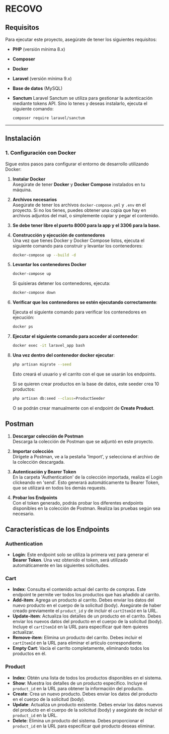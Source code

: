 # **RECOVO**

## **Requisitos**

Para ejecutar este proyecto, asegúrate de tener los siguientes requisitos:

- **PHP** (versión mínima 8.x)
- **Composer**
- **Docker**
- **Laravel** (versión mínima 9.x)
- **Base de datos** (MySQL)
- **Sanctum** Laravel Sanctum se utiliza para gestionar la autenticación mediante tokens API. Sino lo tenes y deseas instalarlo, ejecuta el siguiente comando:

    ```bash
    composer require laravel/sanctum
    ```

-------

## **Instalación**

### **1. Configuración con Docker**

Sigue estos pasos para configurar el entorno de desarrollo utilizando Docker:

1. **Instalar Docker**  
   Asegúrate de tener **Docker** y **Docker Compose** instalados en tu máquina.

2. **Archivos necesarios**  
   Asegúrate de tener los archivos `docker-compose.yml` y `.env` en el proyecto. Si no los tienes, puedes obtener una copia que hay en archivos adjuntos del mail, o simplemente copiar y pegar el contenido.

3. **Se debe tener libre el puerto 8000 para la app y el 3306 para la base.**

4. **Construcción y ejecución de contenedores**  
   Una vez que tienes Docker y Docker Compose listos, ejecuta el siguiente comando para construir y levantar los contenedores:

   ```bash
   docker-compose up --build -d
   ```

5. **Levantar los contenedores Docker**  
    ```bash
    docker-compose up
    ```
    Si quisieras detener los contenedores, ejecuta:
    ```bash
    docker-compose down
    ```

6. **Verificar que los contenedores se estén ejecutando correctamente**:

    Ejecuta el siguiente comando para verificar los contenedores en ejecución:

    ```bash
    docker ps
    ```

7. **Ejecutar el siguiente comando para acceder al contenedor**:

    ```bash
    docker exec -it laravel_app bash
    ```

8. **Una vez dentro del contenedor docker ejecutar**:

    ```bash
    php artisan migrate --seed
    ```

    Esto creará el usuario y el carrito con el que se usarán los endpoints.

    Si se quieren crear productos en la base de datos, este seeder crea 10 productos:

    ```bash
    php artisan db:seed --class=ProductSeeder
    ```

    O se podrán crear manualmente con el endpoint de **Create Product**.


## Postman

1. **Descargar colección de Postman**  
    Descarga la colección de Postman que se adjuntó en este proyecto.

2. **Importar colección**  
    Dirígete a Postman, ve a la pestaña 'Import', y selecciona el archivo de la colección descargada.

3. **Autenticación y Bearer Token**  
    En la carpeta 'Authentication' de la colección importada, realiza el Login clickeando en 'send'. Esto generará automáticamente tu Bearer Token, que se utilizará en todos los demás requests.

4. **Probar los Endpoints**  
    Con el token generado, podrás probar los diferentes endpoints disponibles en la colección de Postman. Realiza las pruebas según sea necesario.

## Características de los Endpoints

### Authentication

- **Login**: Este endpoint solo se utiliza la primera vez para generar el **Bearer Token**. Una vez obtenido el token, será utilizado automáticamente en las siguientes solicitudes.

### Cart

- **Index**: Consulta el contenido actual del carrito de compras. Este endpoint te permite ver todos los productos que has añadido al carrito.
- **Add-item**: Agrega un producto al carrito. Debes enviar los datos del nuevo producto en el cuerpo de la solicitud (body). Asegúrate de haber creado previamente el `product_id` y de incluir el `cartItemId` en la URL.
- **Update-item**: Actualiza los detalles de un producto en el carrito. Debes enviar los nuevos datos del producto en el cuerpo de la solicitud (body). Incluye el `cartItemId` en la URL para especificar qué item quieres actualizar.
- **Remove-item**: Elimina un producto del carrito. Debes incluir el `cartItemId` en la URL para eliminar el artículo correspondiente.
- **Empty Cart**: Vacía el carrito completamente, eliminando todos los productos en él.

### Product

- **Index**: Obtén una lista de todos los productos disponibles en el sistema.
- **Show**: Muestra los detalles de un producto específico. Incluye el `product_id` en la URL para obtener la información del producto.
- **Create**: Crea un nuevo producto. Debes enviar los datos del producto en el cuerpo de la solicitud (body).
- **Update**: Actualiza un producto existente. Debes enviar los datos nuevos del producto en el cuerpo de la solicitud (body) y asegúrate de incluir el `product_id` en la URL.
- **Delete**: Elimina un producto del sistema. Debes proporcionar el `product_id` en la URL para especificar qué producto deseas eliminar.